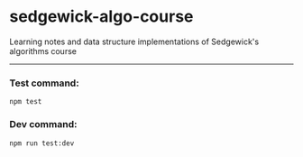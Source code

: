# sedgewick-algo-course

Learning notes and data structure implementations of Sedgewick's algorithms course

---

### Test command:

```
npm test
```

### Dev command:

```
npm run test:dev
```
